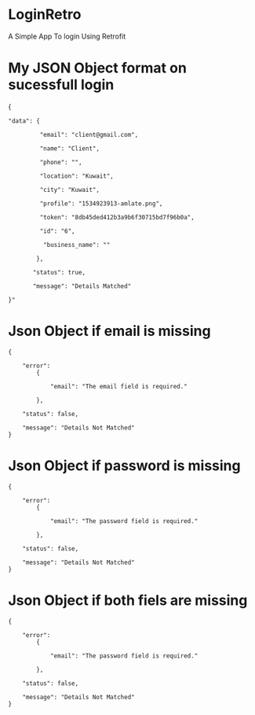 # LoginRetro

A Simple App To login Using Retrofit




# My JSON Object format on sucessfull login

{

    "data": {
    
             "email": "client@gmail.com",
    
             "name": "Client",
    
             "phone": "",
    
             "location": "Kuwait",
    
             "city": "Kuwait",
    
             "profile": "1534923913-amlate.png",
   
             "token": "8db45ded412b3a9b6f30715bd7f96b0a",
   
             "id": "6",
   
              "business_name": ""
   
            },

           "status": true,

           "message": "Details Matched"
   
    }"
    
# Json Object if email is missing

    {

        "error": 
            {
                
                "email": "The email field is required."
            
            },
        
        "status": false,

        "message": "Details Not Matched"
    }
    
  # Json Object if password is missing

    {

        "error": 
            {
                
                "email": "The password field is required."
            
            },
        
        "status": false,

        "message": "Details Not Matched"
    }
    
 # Json Object if both fiels are missing

    {

        "error": 
            {
                
                "email": "The password field is required."
            
            },
        
        "status": false,

        "message": "Details Not Matched"
    }
